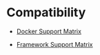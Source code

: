 # Compatibility

- [Docker Support Matrix](docker_support_matrix.md)

- [Framework Support Matrix](framework_support.md)
